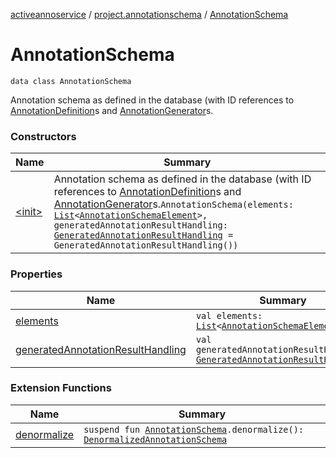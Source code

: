 [activeannoservice](../../index.md) / [project.annotationschema](../index.md) / [AnnotationSchema](./index.md)

# AnnotationSchema

`data class AnnotationSchema`

Annotation schema as defined in the database (with ID references to [AnnotationDefinition](../../annotationdefinition/-annotation-definition/index.md)s
and [AnnotationGenerator](../../annotationdefinition.generator/-annotation-generator/index.md)s.

### Constructors

| Name | Summary |
|---|---|
| [&lt;init&gt;](-init-.md) | Annotation schema as defined in the database (with ID references to [AnnotationDefinition](../../annotationdefinition/-annotation-definition/index.md)s and [AnnotationGenerator](../../annotationdefinition.generator/-annotation-generator/index.md)s.`AnnotationSchema(elements: `[`List`](https://kotlinlang.org/api/latest/jvm/stdlib/kotlin.collections/-list/index.html)`<`[`AnnotationSchemaElement`](../-annotation-schema-element/index.md)`>, generatedAnnotationResultHandling: `[`GeneratedAnnotationResultHandling`](../../project.annotationschema.generator/-generated-annotation-result-handling/index.md)` = GeneratedAnnotationResultHandling())` |

### Properties

| Name | Summary |
|---|---|
| [elements](elements.md) | `val elements: `[`List`](https://kotlinlang.org/api/latest/jvm/stdlib/kotlin.collections/-list/index.html)`<`[`AnnotationSchemaElement`](../-annotation-schema-element/index.md)`>` |
| [generatedAnnotationResultHandling](generated-annotation-result-handling.md) | `val generatedAnnotationResultHandling: `[`GeneratedAnnotationResultHandling`](../../project.annotationschema.generator/-generated-annotation-result-handling/index.md) |

### Extension Functions

| Name | Summary |
|---|---|
| [denormalize](../denormalize.md) | `suspend fun `[`AnnotationSchema`](./index.md)`.denormalize(): `[`DenormalizedAnnotationSchema`](../-denormalized-annotation-schema/index.md) |
